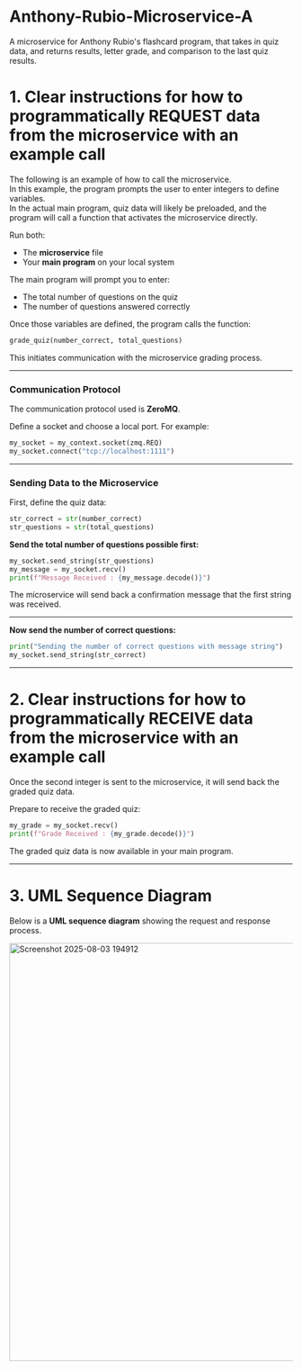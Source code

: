 # Anthony-Rubio-Microservice-A
A microservice for Anthony Rubio's flashcard program, that takes in quiz data, and returns results, letter grade, and comparison to the last quiz results.

# 1. Clear instructions for how to programmatically **REQUEST** data from the microservice with an example call

The following is an example of how to call the microservice.  
In this example, the program prompts the user to enter integers to define variables.  
In the actual main program, quiz data will likely be preloaded, and the program will call a function that activates the microservice directly.

Run both:
- The **microservice** file  
- Your **main program** on your local system  

The main program will prompt you to enter:
- The total number of questions on the quiz  
- The number of questions answered correctly  

Once those variables are defined, the program calls the function:

```python
grade_quiz(number_correct, total_questions)
```

This initiates communication with the microservice grading process.

---

### Communication Protocol
The communication protocol used is **ZeroMQ**.  

Define a socket and choose a local port. For example:

```python
my_socket = my_context.socket(zmq.REQ)
my_socket.connect("tcp://localhost:1111")
```

---

### Sending Data to the Microservice

First, define the quiz data:

```python
str_correct = str(number_correct)
str_questions = str(total_questions)
```

**Send the total number of questions possible first:**

```python
my_socket.send_string(str_questions)
my_message = my_socket.recv()
print(f"Message Received : {my_message.decode()}")
```

The microservice will send back a confirmation message that the first string was received.

---

**Now send the number of correct questions:**

```python
print("Sending the number of correct questions with message string")
my_socket.send_string(str_correct)
```

---

# 2. Clear instructions for how to programmatically **RECEIVE** data from the microservice with an example call

Once the second integer is sent to the microservice, it will send back the graded quiz data.

Prepare to receive the graded quiz:

```python
my_grade = my_socket.recv()
print(f"Grade Received : {my_grade.decode()}")
```

The graded quiz data is now available in your main program.

---

# 3. UML Sequence Diagram

Below is a **UML sequence diagram** showing the request and response process.  

<img width="1128" height="743" alt="Screenshot 2025-08-03 194912" src="https://github.com/user-attachments/assets/1db0c978-94af-4c89-a54c-8564d74a6860" />




